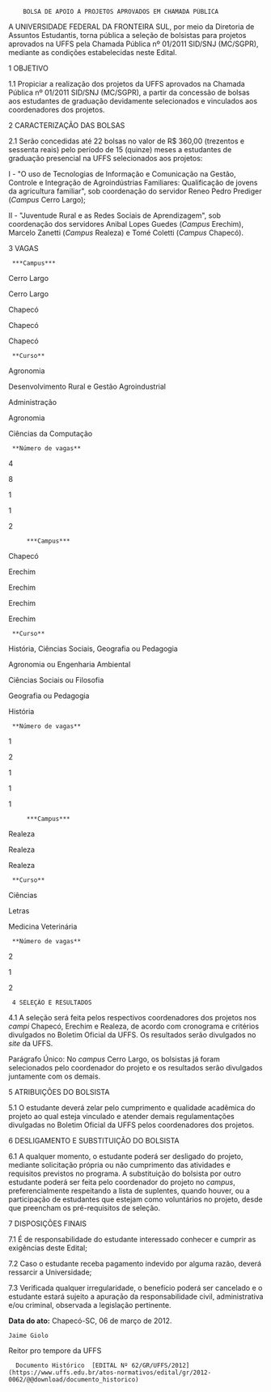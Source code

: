        BOLSA DE APOIO A PROJETOS APROVADOS EM CHAMADA PÚBLICA  

A UNIVERSIDADE FEDERAL DA FRONTEIRA SUL, por meio da Diretoria de Assuntos Estudantis, torna pública a seleção de bolsistas para projetos aprovados na UFFS pela Chamada Pública nº 01/2011 SID/SNJ (MC/SGPR), mediante as condições estabelecidas neste Edital.

 1 OBJETIVO

 1.1 Propiciar a realização dos projetos da UFFS aprovados na Chamada Pública nº 01/2011 SID/SNJ (MC/SGPR), a partir da concessão de bolsas aos estudantes de graduação devidamente selecionados e vinculados aos coordenadores dos projetos.

 2 CARACTERIZAÇÃO DAS BOLSAS

 2.1 Serão concedidas até 22 bolsas no valor de R$ 360,00 (trezentos e sessenta reais) pelo período de 15 (quinze) meses a estudantes de graduação presencial na UFFS selecionados aos projetos:

 I - "O uso de Tecnologias de Informação e Comunicação na Gestão, Controle e Integração de Agroindústrias Familiares: Qualificação de jovens da agricultura familiar", sob coordenação do servidor Reneo Pedro Prediger (*Campus* Cerro Largo);

 II - "Juventude Rural e as Redes Sociais de Aprendizagem", sob coordenação dos servidores Anibal Lopes Guedes (*Campus* Erechim), Marcelo Zanetti (*Campus* Realeza) e Tomé Coletti (*Campus* Chapecó).

 3 VAGAS

     ***Campus***

   Cerro Largo

   Cerro Largo

   Chapecó

   Chapecó

   Chapecó

     **Curso**

   Agronomia

   Desenvolvimento Rural e Gestão Agroindustrial

   Administração

   Agronomia

   Ciências da Computação

     **Número de vagas**

   4

   8

   1

   1

   2

         ***Campus***

   Chapecó

   Erechim

   Erechim

   Erechim

   Erechim

     **Curso**

   História, Ciências Sociais, Geografia ou Pedagogia

   Agronomia ou Engenharia Ambiental

   Ciências Sociais ou Filosofia

   Geografia ou Pedagogia

   História

     **Número de vagas**

   1

   2

   1

   1

   1

         ***Campus***

   Realeza

   Realeza

   Realeza

     **Curso**

   Ciências

   Letras

   Medicina Veterinária

     **Número de vagas**

   2

   1

   2

     4 SELEÇÃO E RESULTADOS

 4.1 A seleção será feita pelos respectivos coordenadores dos projetos nos *campi* Chapecó, Erechim e Realeza, de acordo com cronograma e critérios divulgados no Boletim Oficial da UFFS. Os resultados serão divulgados no *site* da UFFS.

 Parágrafo Único: No *campus* Cerro Largo, os bolsistas já foram selecionados pelo coordenador do projeto e os resultados serão divulgados juntamente com os demais.

 5 ATRIBUIÇÕES DO BOLSISTA

 5.1 O estudante deverá zelar pelo cumprimento e qualidade acadêmica do projeto ao qual esteja vinculado e atender demais regulamentações divulgadas no Boletim Oficial da UFFS pelos coordenadores dos projetos.

 6 DESLIGAMENTO E SUBSTITUIÇÃO DO BOLSISTA

 6.1 A qualquer momento, o estudante poderá ser desligado do projeto, mediante solicitação própria ou não cumprimento das atividades e requisitos previstos no programa. A substituição do bolsista por outro estudante poderá ser feita pelo coordenador do projeto no *campus*, preferencialmente respeitando a lista de suplentes, quando houver, ou a participação de estudantes que estejam como voluntários no projeto, desde que preencham os pré-requisitos de seleção.

 7 DISPOSIÇÕES FINAIS

 7.1 É de responsabilidade do estudante interessado conhecer e cumprir as exigências deste Edital;

 7.2 Caso o estudante receba pagamento indevido por alguma razão, deverá ressarcir a Universidade;

 7.3 Verificada qualquer irregularidade, o benefício poderá ser cancelado e o estudante estará sujeito a apuração da responsabilidade civil, administrativa e/ou criminal, observada a legislação pertinente.

  

   **Data do ato:** Chapecó-SC, 06 de março de 2012.   
 

    Jaime Giolo   
 Reitor pro tempore da UFFS 

      Documento Histórico  [EDITAL Nº 62/GR/UFFS/2012](https://www.uffs.edu.br/atos-normativos/edital/gr/2012-0062/@@download/documento_historico)     
      